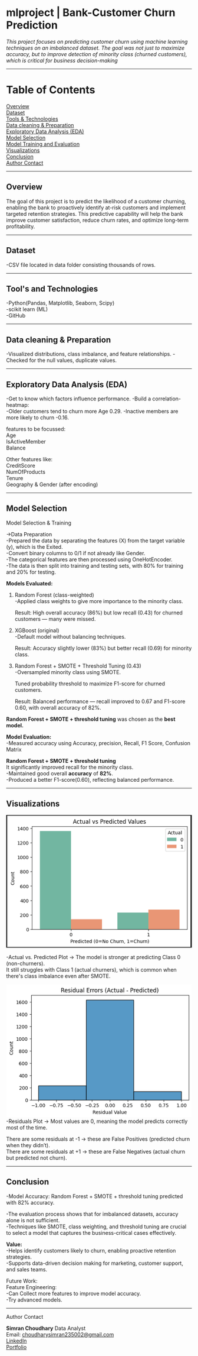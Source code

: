 # mlproject | Bank-Customer Churn Prediction

_This project focuses on predicting customer churn using machine learning techniques on an imbalanced dataset. The goal was not just to maximize accuracy, but to improve detection of minority class (churned customers), which is critical for business decision-making_
   

---

# Table of Contents
<a href="#overview">Overview</a><br>
<a href="#dataset">Dataset</a><br>
<a href="#tools-technologies">Tools & Technologies</a><br>
<a href="#data-cleaning-preparation">Data cleaning & Preparation</a><br>
<a href="#exploratory-data-analysis-eda">Exploratory Data Analysis (EDA)</a><br>
<a href="#Model-Selection">Model Selection</a><br>
<a href="#Model-Training-and-Evaluation">Model Training and Evaluation</a><br>
<a href="#Visualizations">Visualizations</a><br>
<a href="#conclusion">Conclusion</a><br>
<a href="#author-contact">Author Contact</a><br>

---
<h2><a class="anchor" id="overview"></a>Overview</h2>
The goal of this project is to predict the likelihood of a customer churning, enabling the bank to proactively identify at-risk customers and implement targeted retention strategies. This predictive capability will help the bank improve customer satisfaction, reduce churn rates, and optimize long-term profitability.

---
<h2><a class="anchor" id="dataset"></a>Dataset</h2>

-CSV file located in data folder consisting thousands of rows.<br>

---
<h2><a class="anchor" id="tools-technologies"></a>Tool's and Technologies</h2>

-Python(Pandas, Matplotlib, Seaborn, Scipy)<br>
-scikit learn (ML)<br>
-GitHub

---
<h2><a class="anchor" id="data-cleaning-preparation"></a>Data cleaning & Preparation</h2>
-Visualized distributions, class imbalance, and feature relationships.    
-Checked for the null values, duplicate values.


---
<h2><a class="anchor" id="exploratory-data-analysis-eda"></a>Exploratory Data Analysis (EDA)</h2>
-Get to know which factors influence performance.   
-Build a correlation-heatmap:<br>
  -Older customers tend to churn more Age 0.29.   
  -Inactive members are more likely to churn -0.16.   

features to be focussed:      
Age   
IsActiveMember    
Balance   

Other features like:    
CreditScore   
NumOfProducts   
Tenure    
Geography & Gender (after encoding)   


---
<h2><a class="anchor" id="Model-Selection"></a>Model Selection</h2>
Model Selection & Training

->Data Preparation<br>
   -Prepared the data by separating the features (X) from the target variable (y), which is the Exited.   
   -Convert binary columns to 0/1 if not already like Gender.   
   -The categorical features are then processed using OneHotEncoder.      
   -The data is then split into training and testing sets, with 80% for training and 20% for testing.   

 **Models Evaluated:**<br>
  1. Random Forest (class-weighted)<br>
     -Applied class weights to give more importance to the minority class.    

      Result: High overall accuracy (86%) but low recall (0.43) for churned customers — many were missed.

  2. XGBoost (original)<br>
     -Default model without balancing techniques.   

     Result: Accuracy slightly lower (83%) but better recall (0.69) for minority class.

  3. Random Forest + SMOTE + Threshold Tuning (0.43)<br>
    -Oversampled minority class using SMOTE.    

     Tuned probability threshold to maximize F1-score for churned customers.    

     Result: Balanced performance — recall improved to 0.67 and F1-score 0.60, with overall accuracy of 82%.    

**Random Forest + SMOTE + threshold tuning** was chosen as the **best model.**

 **Model Evaluation:**<br>
-Measured accuracy using Accuracy, precision, Recall, F1 Score, Confusion Matrix

**Random Forest + SMOTE + threshold tuning**<br>
It significantly improved recall for the minority class.    
-Maintained good overall **accuracy** of **82%**.    
-Produced a better F1-score(0.60), reflecting balanced performance.   

---
<h2><a class="anchor" id="Visualizations"></a>Visualizations</h2>

![Actual vs Predicted Value](images/actual-pred.png)
<br>

-Actual vs. Predicted Plot → The model is stronger at predicting Class 0 (non-churners).    
    It still struggles with Class 1 (actual churners), which is common when there's class imbalance even after SMOTE.<br>


![Residuals Plot](images/residual.png)
<br>
-Residuals Plot → Most values are 0, meaning the model predicts correctly most of the time.   
 
There are some residuals at -1 → these are False Positives (predicted churn when they didn’t).    
There are some residuals at +1 → these are False Negatives (actual churn but predicted not churn). 

---
<h2><a class="anchor" id="conclusion"></a>Conclusion</h2>

-Model Accuracy: Random Forest + SMOTE + threshold tuning predicted with 82% accuracy.

-The evaluation process shows that for imbalanced datasets, accuracy alone is not sufficient.   
-Techniques like SMOTE, class weighting, and threshold tuning are crucial to select a model that captures the business-critical cases effectively.
 

**Value:**<br>
    -Helps identify customers likely to churn, enabling proactive retention strategies.   
    -Supports data-driven decision making for marketing, customer support, and sales teams.

Future Work:<br>
Feature Engineering:    
-Can Collect more features to improve model accuracy.<br>
-Try advanced models.

---
<h><a class="anchor" id="author-contact"></a>Author Contact</h2>

**Simran Choudhary**
Data Analyst <br>
Email: choudharysimran235002@gmail.com <br>
[LinkedIn](https://www.linkedin.com/in/simran-choudhary-04a953299/) <br>
[Portfolio](https://portfoliosimran23.netlify.app/)
